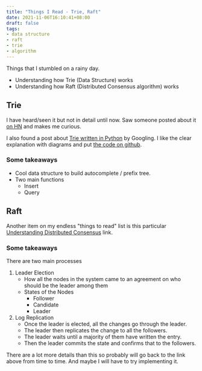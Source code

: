```yaml
---
title: "Things I Read - Trie, Raft"
date: 2021-11-06T16:10:41+08:00
draft: false
tags:
- data structure
- raft
- trie
- algorithm
---
```


Things that I stumbled on a rainy day.

- Understanding how Trie (Data Structure) works
- Understanding how Raft (Distributed Consensus algorithm) works

## Trie

I have heard/seen it but not in detail until now.
Saw someone posted about it [on HN](https://news.ycombinator.com/item?id=29078919) and makes me curious.

I also found a post about [Trie written in Python](https://albertauyeung.github.io/2020/06/15/python-trie.html/) by Googling.
I like the clear explanation with diagrams and put [the code on github](https://github.com/yelinaung/dsa/blob/master/trie.py).

### Some takeaways

- Cool data structure to build autocomplete / prefix tree.
- Two main functions
    - Insert
    - Query

## Raft

Another item on my endless "things to read" list is this particular [Understanding Distributed Consensus](http://thesecretlivesofdata.com/raft/) link.

### Some takeaways

There are two main processes
1. Leader Election
    - How all the nodes in the system came to an agreement on who should be the leader among them
    - States of the Nodes
        - Follower
        - Candidate
        - Leader
2. Log Replication
    - Once the leader is elected, all the changes go through the leader.
    - The leader then replicates the change to all the followers.
    - The leader waits until a majority of them have written the entry.
    - Then the leader commits the state and confirms that to the followers.

There are a lot more details than this so probably will go back to the link above from time to time.
And maybe I will have to try implementing it.
